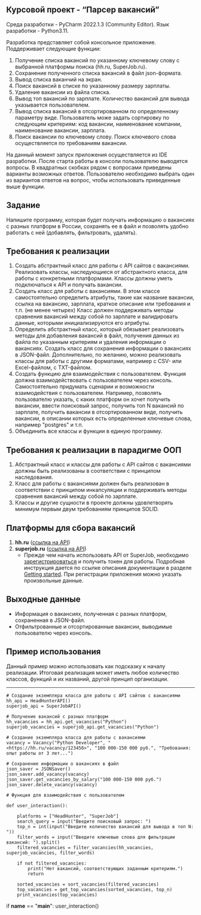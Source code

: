 ## Курсовой проект - “Парсер вакансий”

Среда разработки - PyCharm 2022.1.3 (Community Editor).
Язык разработки - Python3.11.

Разработка представляет собой консольное приложение.
Поддерживает следующие функции:
1. Получение списка вакансий по указанному ключевому слову с выбранной платформы поиска (hh.ru, SuperJob.ru).
2. Сохранение полученного списка вакансий в файл json-формата.
3. Вывод списка ваканчий на экран.
4. Поиск вакансий в списке по указанному размеру зарплаты.
5. Удаление вакансии из файла списка.
6. Вывод топ вакансий по зарплате. Количество вакансий для вывода указывается пользователем.
7. Вывод списка вакансий в отсортированном по определенному параметру виде. Пользователь може задать сортировку по следующим критериям: код вакансии, наименование компании, наименование вакансии, зарплата.
8. Поиск вакансии по ключевому слову. Поиск ключевого слова осуществляется по требованиям вакансии.

На данный момент запуск приложения осуществляется из IDE разработки. После старта работы в консоли пользователю выводятся вопросы. В квадратных скобках рядом с вопросами приведены варианты возможных ответов. Пользователю необходимо выбрать один из вариантов ответов на вопрос, чтобы использовать приведенные выше функции.

## Задание

Напишите программу, которая будет получать информацию о вакансиях с разных платформ в России, сохранять ее в файл и 
позволять удобно работать с ней (добавлять, фильтровать, удалять).

## Требования к реализации

1. Создать абстрактный класс для работы с API сайтов с вакансиями. Реализовать классы, наследующиеся от абстрактного 
класса, для работы с конкретными платформами. Классы должны уметь подключаться к API и получать вакансии.
2. Создать класс для работы с вакансиями. В этом классе самостоятельно определить атрибуты, такие как название 
вакансии, ссылка на вакансию, зарплата, краткое описание или требования и т.п. (не менее четырех) 
Класс должен поддерживать методы сравнения вакансий между собой по зарплате и валидировать данные, 
которыми инициализируются его атрибуты.
3. Определить абстрактный класс, который обязывает реализовать методы для добавления вакансий в файл, получения 
данных из файла по указанным критериям и удаления информации о вакансиях. Создать класс для сохранения информации о 
вакансиях в JSON-файл. Дополнительно, по желанию, можно реализовать классы для работы с другими форматами, например с 
CSV- или Excel-файлом, с TXT-файлом.
4. Создать функцию для взаимодействия с пользователем. Функция должна взаимодействовать с пользователем через консоль. 
Самостоятельно придумать сценарии и возможности взаимодействия с пользователем. Например, позволять пользователю 
указать, с каких платформ он хочет получить вакансии, ввести поисковый запрос, получить топ N вакансий по зарплате, 
получить вакансии в отсортированном виде, получить вакансии, в описании которых есть определенные ключевые слова, 
например "postgres" и т.п.
5. Объединить все классы и функции в единую программу.

## Требования к реализации в парадигме ООП

1. Абстрактный класс и классы для работы с API сайтов с вакансиями должны быть реализованы в соответствии 
с принципом наследования.
2. Класс для работы с вакансиями должен быть реализован в соответствии с принципом инкапсуляции и поддерживать методы 
сравнения вакансий между собой по зарплате.
3. Классы и другие сущности в проекте должны удовлетворять минимум первым двум требованиям принципов SOLID.

## Платформы для сбора вакансий

1. **hh.ru** ([ссылка на API](https://github.com/hhru/api/blob/master/docs/general.md))
2. **superjob.ru** ([ссылка на API](https://api.superjob.ru/))
    - Прежде чем начать использовать API от SuperJob, необходимо 
   [зарегистрироваться](https://www.superjob.ru/auth/login/?returnUrl=https://api.superjob.ru/register/) и 
   получить токен для работы. Подробная инструкция дается по ссылке описания документации в разделе 
   [Getting started](https://api.superjob.ru/#gettin). При регистрации приложения можно указать произвольные данные.

## Выходные данные

- Информация о вакансиях, полученная с разных платформ, сохраненная в JSON-файл.
- Отфильтрованные и отсортированные вакансии, выводимые пользователю через консоль.

## Пример использования

Данный пример можно использовать как подсказку к началу реализации. Итоговая реализация может иметь любое количество 
классов, функций и их названий, другой принцип организации.

----------------------------------------------------------------------------------------------------------------------------------------------------------------------

    # Создание экземпляра класса для работы с API сайтов с вакансиями
    hh_api = HeadHunterAPI()
    superjob_api = SuperJobAPI()

    # Получение вакансий с разных платформ
    hh_vacancies = hh_api.get_vacancies("Python")
    superjob_vacancies = superjob_api.get_vacancies("Python")

    # Создание экземпляра класса для работы с вакансиями
    vacancy = Vacancy("Python Developer", "<https://hh.ru/vacancy/123456>", "100 000-150 000 руб.", "Требования: опыт работы от 3 лет...")

    # Сохранение информации о вакансиях в файл
    json_saver = JSONSaver()
    json_saver.add_vacancy(vacancy)
    json_saver.get_vacancies_by_salary("100 000-150 000 руб.")
    json_saver.delete_vacancy(vacancy)

    # Функция для взаимодействия с пользователем

    def user_interaction():

        platforms = ["HeadHunter", "SuperJob"]
        search_query = input("Введите поисковый запрос: ")
        top_n = int(input("Введите количество вакансий для вывода в топ N: "))
        filter_words = input("Введите ключевые слова для фильтрации вакансий: ").split()
        filtered_vacancies = filter_vacancies(hh_vacancies, superjob_vacancies, filter_words)

        if not filtered_vacancies:
            print("Нет вакансий, соответствующих заданным критериям.")
            return

        sorted_vacancies = sort_vacancies(filtered_vacancies)
        top_vacancies = get_top_vacancies(sorted_vacancies, top_n)
        print_vacancies(top_vacancies)


if __name__ == "__main__":
    user_interaction()

